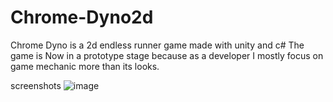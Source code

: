# Chrome-Dyno2d
Chrome Dyno is a 2d endless runner game made with unity and c# 
The game is Now in a prototype stage because as a developer I mostly focus on 
game mechanic more than its looks.




screenshots
![image](https://user-images.githubusercontent.com/69643053/175924831-20ad6895-743f-415a-964b-21ce20a092f6.png)

